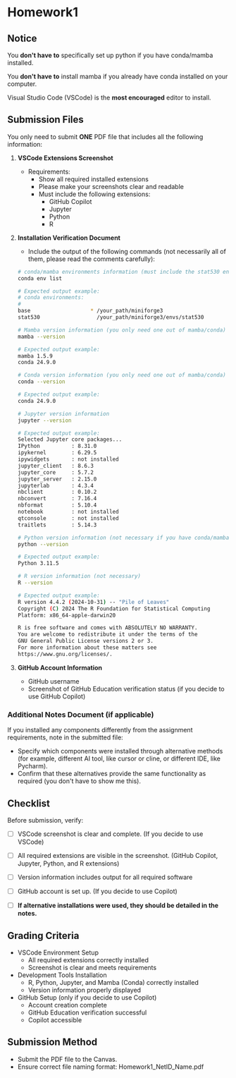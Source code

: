 # Homework1



## Notice

You **don't have to** specifically set up python if you have conda/mamba installed.

You **don't have to** install mamba if you already have conda installed on your computer.

Visual Studio Code (VSCode) is the **most encouraged** editor to install.



## Submission Files

You only need to submit **ONE** PDF file that includes all the following information:



1. **VSCode Extensions Screenshot**

   - Requirements:
     - Show all required installed extensions
     - Please make your screenshots clear and readable
     - Must include the following extensions:
       - GitHub Copilot
       - Jupyter
       - Python
       - R
   
2. **Installation Verification Document**

   - Include the output of the following commands (not necessarily all of them, please read the comments carefully):
   ```bash
   # conda/mamba environments information (must include the stat530 environment, read the "Setting Up Conda..." part if you don't know how to do this)
   conda env list
   
   # Expected output example:
   # conda environments:
   #
   base                   * /your_path/miniforge3
   stat530                  /your_path/miniforge3/envs/stat530
   ```

   ```bash
   # Mamba version information (you only need one out of mamba/conda)
   mamba --version
   
   # Expected output example:
   mamba 1.5.9
   conda 24.9.0
   ```

   ```bash
   # Conda version information (you only need one out of mamba/conda)
   conda --version
   
   # Expected output example:
   conda 24.9.0
   ```

   ```bash
   # Jupyter version information
   jupyter --version
   
   # Expected output example:
   Selected Jupyter core packages...
   IPython          : 8.31.0
   ipykernel        : 6.29.5
   ipywidgets       : not installed
   jupyter_client   : 8.6.3
   jupyter_core     : 5.7.2
   jupyter_server   : 2.15.0
   jupyterlab       : 4.3.4
   nbclient         : 0.10.2
   nbconvert        : 7.16.4
   nbformat         : 5.10.4
   notebook         : not installed
   qtconsole        : not installed
   traitlets        : 5.14.3
   ```

   ```bash
   # Python version information (not necessary if you have conda/mamba installed)
   python --version
   
   # Expected output example:
   Python 3.11.5
   ```

   ```bash
   # R version information (not necessary)
   R --version
   
   # Expected output example:
   R version 4.4.2 (2024-10-31) -- "Pile of Leaves"
   Copyright (C) 2024 The R Foundation for Statistical Computing
   Platform: x86_64-apple-darwin20
   
   R is free software and comes with ABSOLUTELY NO WARRANTY.
   You are welcome to redistribute it under the terms of the
   GNU General Public License versions 2 or 3.
   For more information about these matters see
   https://www.gnu.org/licenses/.
   ```

   

3. **GitHub Account Information**

   - GitHub username
   - Screenshot of GitHub Education verification status (if you decide to use GitHub Copilot)



### Additional Notes Document (if applicable)

If you installed any components differently from the assignment requirements, note in the submitted file:
- Specify which components were installed through alternative methods (for example, different AI tool, like cursor or cline, or different IDE, like Pycharm).
- Confirm that these alternatives provide the same functionality as required (you don't have to show me this).



## Checklist
Before submission, verify:
- [ ] VSCode screenshot is clear and complete. (If you decide to use VSCode)
- [ ] All required extensions are visible in the screenshot. (GitHub Copilot, Jupyter, Python, and R extensions)
- [ ] Version information includes output for all required software
- [ ] GitHub account is set up. (If you decide to use Copilot)
- [ ] **If alternative installations were used, they should be detailed in the notes.**



## Grading Criteria
- VSCode Environment Setup
  - All required extensions correctly installed
  - Screenshot is clear and meets requirements
- Development Tools Installation
  - R, Python, Jupyter, and Mamba (Conda) correctly installed
  - Version information properly displayed
- GitHub Setup (only if you decide to use Copilot)
  - Account creation complete
  - GitHub Education verification successful
  - Copilot accessible



## Submission Method
- Submit the PDF file to the Canvas.
- Ensure correct file naming format: Homework1_NetID_Name.pdf

